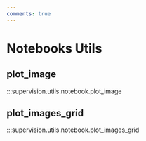 ```yaml
---
comments: true
---
```


# Notebooks Utils

<div class="md-typeset">
  <h2>plot_image</h2>
</div>

:::supervision.utils.notebook.plot_image

<div class="md-typeset">
  <h2>plot_images_grid
</h2>
</div>

:::supervision.utils.notebook.plot_images_grid
